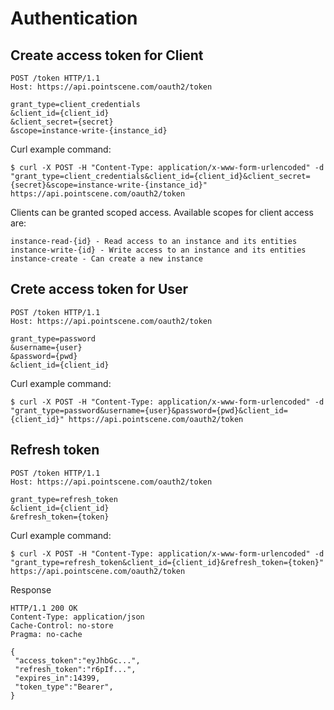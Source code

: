 # Authentication
## Create access token for Client
```
POST /token HTTP/1.1
Host: https://api.pointscene.com/oauth2/token
 
grant_type=client_credentials
&client_id={client_id}
&client_secret={secret}
&scope=instance-write-{instance_id}
```

Curl example command:
```
$ curl -X POST -H "Content-Type: application/x-www-form-urlencoded" -d "grant_type=client_credentials&client_id={client_id}&client_secret={secret}&scope=instance-write-{instance_id}" https://api.pointscene.com/oauth2/token
```

Clients can be granted scoped access. Available scopes for client access are:
```
instance-read-{id} - Read access to an instance and its entities
instance-write-{id} - Write access to an instance and its entities
instance-create - Can create a new instance
```

## Crete access token for User
```
POST /token HTTP/1.1
Host: https://api.pointscene.com/oauth2/token
 
grant_type=password
&username={user}
&password={pwd}
&client_id={client_id}
```

Curl example command:

``` 
$ curl -X POST -H "Content-Type: application/x-www-form-urlencoded" -d "grant_type=password&username={user}&password={pwd}&client_id={client_id}" https://api.pointscene.com/oauth2/token
```

## Refresh token
```
POST /token HTTP/1.1
Host: https://api.pointscene.com/oauth2/token
 
grant_type=refresh_token
&client_id={client_id}
&refresh_token={token}
```

Curl example command:
```
$ curl -X POST -H "Content-Type: application/x-www-form-urlencoded" -d "grant_type=refresh_token&client_id={client_id}&refresh_token={token}" https://api.pointscene.com/oauth2/token
```

Response

```
HTTP/1.1 200 OK
Content-Type: application/json
Cache-Control: no-store
Pragma: no-cache
 
{
 "access_token":"eyJhbGc...",
 "refresh_token":"r6pIf...",
 "expires_in":14399,
 "token_type":"Bearer",
}

```